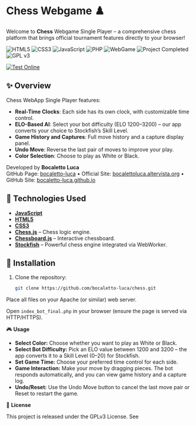 # Chess Webgame ♟️

Welcome to **Chess** Webgame Single Player – a comprehensive chess platform that brings official tournament features directly to your browser!

![HTML5](https://img.shields.io/badge/HTML5-E34F26?logo=html5&logoColor=white&style=for-the-badge)
![CSS3](https://img.shields.io/badge/CSS3-1572B6?logo=css3&logoColor=white&style=for-the-badge)
![JavaScript](https://img.shields.io/badge/JavaScript-F7DF1E?logo=javascript&logoColor=black&style=for-the-badge)
![PHP](https://img.shields.io/badge/PHP-777BB4?logo=php&logoColor=white&style=for-the-badge)
![WebGame](https://img.shields.io/badge/WebGame-HTML5%20Game-blue?style=for-the-badge)
![Project Completed](https://img.shields.io/badge/Project-Completed-green?style=for-the-badge)
![GPL v3](https://img.shields.io/badge/License-GPLv3-blue?style=for-the-badge)

[![Test Online](https://img.shields.io/badge/Test%20Online-Click%20Here-brightgreen?style=for-the-badge)](https://bocaletto-luca.github.io/Chess/)

## ✨ Overview

Chess WebApp Single Player features:
- **Real-Time Clocks**: Each side has its own clock, with customizable time control.
- **ELO-Based AI**: Select your bot difficulty (ELO 1200–3200) – our app converts your choice to Stockfish’s Skill Level.
- **Game History and Captures**: Full move history and a capture display panel.
- **Undo Move**: Reverse the last pair of moves to improve your play.
- **Color Selection**: Choose to play as White or Black.

Developed by **Bocaletto Luca**  
GitHub Page: [bocaletto-luca](https://github.com/bocaletto-luca) • Official Site: [bocalettoluca.altervista.org](https://bocalettoluca.altervista.org) • GitHub Site: [bocaletto-luca.github.io](https://bocaletto-luca.github.io)


## 🚀 Technologies Used

- **[JavaScript](https://www.javascript.com/)**
- **[HTML5](https://developer.mozilla.org/en-US/docs/Web/Guide/HTML/HTML5)**
- **[CSS3](https://developer.mozilla.org/en-US/docs/Web/CSS)**
- **[Chess.js](https://github.com/jhlywa/chess.js)** – Chess logic engine.
- **[Chessboard.js](https://chessboardjs.com/)** – Interactive chessboard.
- **[Stockfish](https://stockfishchess.org/)** – Powerful chess engine integrated via WebWorker.

## 🔧 Installation

1. Clone the repository:
   ```bash
   git clone https://github.com/bocaletto-luca/chess.git

Place all files on your Apache (or similar) web server.

Open `index_bot_final.php` in your browser (ensure the page is served via HTTP/HTTPS).

🎮 **Usage**

- **Select Color:** Choose whether you want to play as White or Black.
- **Select Bot Difficulty:** Pick an ELO value between 1200 and 3200 – the app converts it to a Skill Level (0–20) for Stockfish.
- **Set Game Time:** Choose your preferred time control for each side.
- **Game Interaction:** Make your move by dragging pieces. The bot responds automatically, and you can view game history and a capture log.
- **Undo/Reset:** Use the Undo Move button to cancel the last move pair or Reset to restart the game.

📄 **License**

This project is released under the GPLv3 License. See
